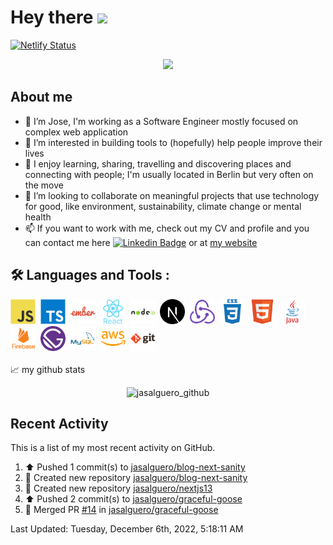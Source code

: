 # Hey there <img src="https://media.giphy.com/media/hvRJCLFzcasrR4ia7z/giphy.gif" width="30px"/> 
[![Netlify Status](https://api.netlify.com/api/v1/badges/c2790133-6e42-48fa-87e5-b1e61c87b7be/deploy-status)](https://app.netlify.com/sites/jasalguero/deploys)

<div id="header" align="center">
  <img src="https://media.giphy.com/media/M9gbBd9nbDrOTu1Mqx/giphy.gif" width="100"/>
</div>

## About me

- 👋 I’m Jose, I'm working as a Software Engineer mostly focused on complex web application
- 👀 I’m interested in building tools to (hopefully) help people improve their lives
- 🌱 I enjoy learning, sharing, travelling and discovering places and connecting with people; I'm usually located in Berlin but very often on the move
- 💞️ I’m looking to collaborate on meaningful projects that use technology for good, like environment, sustainability, climate change or mental health
- 📫 If you want to work with me, check out my CV and profile and you can contact me here [![Linkedin Badge](https://img.shields.io/badge/-jasalguero-blue?style=flat&logo=Linkedin&logoColor=white)](https://www.linkedin.com/in/jasalguero/) or at [my website](www.jasalguero.com)


## :hammer_and_wrench: Languages and Tools :
<div>
  <img src="https://github.com/devicons/devicon/blob/master/icons/javascript/javascript-original.svg" title="JavaScript" alt="JavaScript" width="40" height="40"/>&nbsp;
  <img src="https://github.com/devicons/devicon/blob/master/icons/typescript/typescript-original.svg" title="Typescript" alt="Typescript" width="40" height="40"/>&nbsp;
  <img src="https://github.com/devicons/devicon/blob/master/icons/ember/ember-original-wordmark.svg" title="Ember" alt="Ember" width="40" height="40"/>&nbsp;
  <img src="https://github.com/devicons/devicon/blob/master/icons/react/react-original-wordmark.svg" title="React" alt="React" width="40" height="40"/>&nbsp;
  <img src="https://github.com/devicons/devicon/blob/master/icons/nodejs/nodejs-original-wordmark.svg" title="NodeJS" alt="NodeJS" width="40" height="40"/>&nbsp;
  <img src="https://github.com/devicons/devicon/blob/master/icons/nextjs/nextjs-original.svg" title="Material UI" alt="NextJS" width="40" height="40"/>&nbsp;
  <img src="https://github.com/devicons/devicon/blob/master/icons/redux/redux-original.svg" title="Redux" alt="Redux " width="40" height="40"/>&nbsp;
  <img src="https://github.com/devicons/devicon/blob/master/icons/css3/css3-plain-wordmark.svg"  title="CSS3" alt="CSS" width="40" height="40"/>&nbsp;
  <img src="https://github.com/devicons/devicon/blob/master/icons/html5/html5-original.svg" title="HTML5" alt="HTML" width="40" height="40"/>&nbsp;
  <img src="https://github.com/devicons/devicon/blob/master/icons/java/java-original-wordmark.svg" title="Java" alt="Java" width="40" height="40"/>&nbsp;
  <img src="https://github.com/devicons/devicon/blob/master/icons/firebase/firebase-plain-wordmark.svg" title="Firebase" alt="Firebase" width="40" height="40"/>&nbsp;
  <img src="https://github.com/devicons/devicon/blob/master/icons/gatsby/gatsby-original.svg" title="Gatsby"  alt="Gatsby" width="40" height="40"/>&nbsp;
  <img src="https://github.com/devicons/devicon/blob/master/icons/mysql/mysql-original-wordmark.svg" title="MySQL"  alt="MySQL" width="40" height="40"/>&nbsp;
  <img src="https://github.com/devicons/devicon/blob/master/icons/amazonwebservices/amazonwebservices-plain-wordmark.svg" title="AWS" alt="AWS" width="40" height="40"/>&nbsp;
  <img src="https://github.com/devicons/devicon/blob/master/icons/git/git-original-wordmark.svg" title="Git" **alt="Git" width="40" height="40"/>
</div>

<br/>
📈 my github stats
<p align="center"> <img src="https://github-readme-stats.vercel.app/api?username=jasalguero&show_icons=true&theme=gotham" alt="jasalguero_github" />
  
<br/>  

## Recent Activity
This is a list of my most recent activity on GitHub.

<!--RECENT_ACTIVITY:start-->
1. ⬆️ Pushed 1 commit(s) to [jasalguero/blog-next-sanity](https://github.com/jasalguero/blog-next-sanity)
2. 📔 Created new repository [jasalguero/blog-next-sanity](https://github.com/jasalguero/blog-next-sanity)
3. 📔 Created new repository [jasalguero/nextjs13](https://github.com/jasalguero/nextjs13)
4. ⬆️ Pushed 2 commit(s) to [jasalguero/graceful-goose](https://github.com/jasalguero/graceful-goose)
5. 🎉 Merged PR [#14](https://github.com/jasalguero/graceful-goose/pull/14) in [jasalguero/graceful-goose](https://github.com/jasalguero/graceful-goose)
<!--RECENT_ACTIVITY:end-->

<!--RECENT_ACTIVITY:last_update-->
Last Updated: Tuesday, December 6th, 2022, 5:18:11 AM
<!--RECENT_ACTIVITY:last_update_end-->

